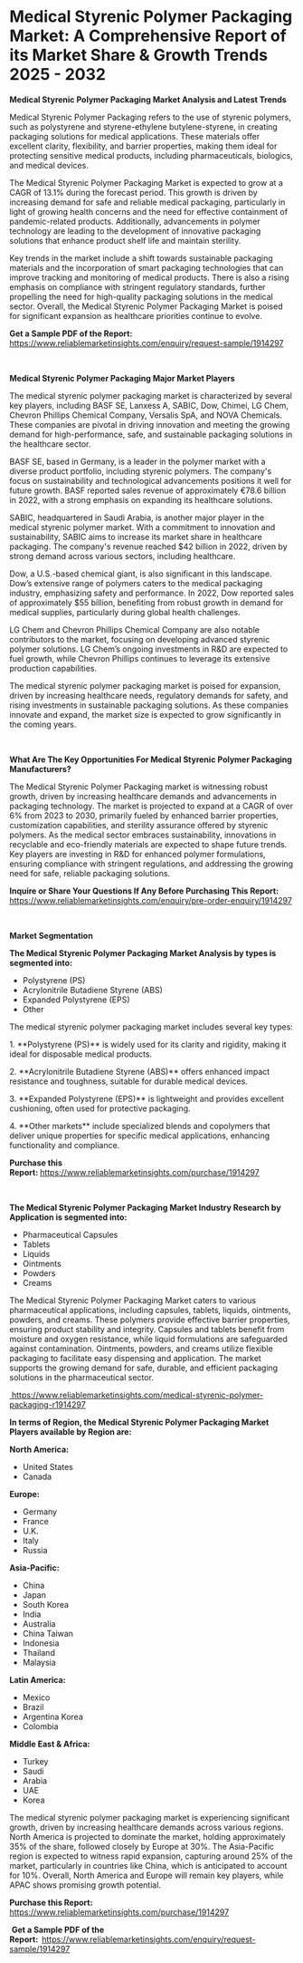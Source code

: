 <p><h1>Medical Styrenic Polymer Packaging Market: A Comprehensive Report of its Market Share & Growth Trends 2025 - 2032</h1></p><p><strong>Medical Styrenic Polymer Packaging Market Analysis and Latest Trends</strong></p>
<p><p>Medical Styrenic Polymer Packaging refers to the use of styrenic polymers, such as polystyrene and styrene-ethylene butylene-styrene, in creating packaging solutions for medical applications. These materials offer excellent clarity, flexibility, and barrier properties, making them ideal for protecting sensitive medical products, including pharmaceuticals, biologics, and medical devices.</p><p>The Medical Styrenic Polymer Packaging Market is expected to grow at a CAGR of 13.1% during the forecast period. This growth is driven by increasing demand for safe and reliable medical packaging, particularly in light of growing health concerns and the need for effective containment of pandemic-related products. Additionally, advancements in polymer technology are leading to the development of innovative packaging solutions that enhance product shelf life and maintain sterility.</p><p>Key trends in the market include a shift towards sustainable packaging materials and the incorporation of smart packaging technologies that can improve tracking and monitoring of medical products. There is also a rising emphasis on compliance with stringent regulatory standards, further propelling the need for high-quality packaging solutions in the medical sector. Overall, the Medical Styrenic Polymer Packaging Market is poised for significant expansion as healthcare priorities continue to evolve.</p></p>
<p><strong>Get a Sample PDF of the Report:&nbsp;</strong> <a href="https://www.reliablemarketinsights.com/enquiry/request-sample/1914297?utm_campaign=3362&utm_medium=2&utm_source=Github&utm_content=ia&utm_term=19042025&utm_id=medical-styrenic-polymer-packaging">https://www.reliablemarketinsights.com/enquiry/request-sample/1914297</a></p>
<p>&nbsp;</p>
<p><strong>Medical Styrenic Polymer Packaging Major Market Players</strong></p>
<p><p>The medical styrenic polymer packaging market is characterized by several key players, including BASF SE, Lanxess A, SABIC, Dow, Chimei, LG Chem, Chevron Phillips Chemical Company, Versalis SpA, and NOVA Chemicals. These companies are pivotal in driving innovation and meeting the growing demand for high-performance, safe, and sustainable packaging solutions in the healthcare sector.</p><p>BASF SE, based in Germany, is a leader in the polymer market with a diverse product portfolio, including styrenic polymers. The company's focus on sustainability and technological advancements positions it well for future growth. BASF reported sales revenue of approximately €78.6 billion in 2022, with a strong emphasis on expanding its healthcare solutions.</p><p>SABIC, headquartered in Saudi Arabia, is another major player in the medical styrenic polymer market. With a commitment to innovation and sustainability, SABIC aims to increase its market share in healthcare packaging. The company's revenue reached $42 billion in 2022, driven by strong demand across various sectors, including healthcare.</p><p>Dow, a U.S.-based chemical giant, is also significant in this landscape. Dow’s extensive range of polymers caters to the medical packaging industry, emphasizing safety and performance. In 2022, Dow reported sales of approximately $55 billion, benefiting from robust growth in demand for medical supplies, particularly during global health challenges.</p><p>LG Chem and Chevron Phillips Chemical Company are also notable contributors to the market, focusing on developing advanced styrenic polymer solutions. LG Chem’s ongoing investments in R&D are expected to fuel growth, while Chevron Phillips continues to leverage its extensive production capabilities.</p><p>The medical styrenic polymer packaging market is poised for expansion, driven by increasing healthcare needs, regulatory demands for safety, and rising investments in sustainable packaging solutions. As these companies innovate and expand, the market size is expected to grow significantly in the coming years.</p></p>
<p>&nbsp;</p>
<p><strong>What Are The Key Opportunities For Medical Styrenic Polymer Packaging Manufacturers?</strong></p>
<p><p>The Medical Styrenic Polymer Packaging market is witnessing robust growth, driven by increasing healthcare demands and advancements in packaging technology. The market is projected to expand at a CAGR of over 6% from 2023 to 2030, primarily fueled by enhanced barrier properties, customization capabilities, and sterility assurance offered by styrenic polymers. As the medical sector embraces sustainability, innovations in recyclable and eco-friendly materials are expected to shape future trends. Key players are investing in R&D for enhanced polymer formulations, ensuring compliance with stringent regulations, and addressing the growing need for safe, reliable packaging solutions.</p></p>
<p><strong>Inquire or Share Your Questions If Any Before Purchasing This Report:</strong> <a href="https://www.reliablemarketinsights.com/enquiry/pre-order-enquiry/1914297?utm_campaign=3362&utm_medium=2&utm_source=Github&utm_content=ia&utm_term=19042025&utm_id=medical-styrenic-polymer-packaging">https://www.reliablemarketinsights.com/enquiry/pre-order-enquiry/1914297</a></p>
<p>&nbsp;</p>
<p><strong>Market Segmentation</strong></p>
<p><strong>The Medical Styrenic Polymer Packaging Market Analysis by types is segmented into:</strong></p>
<p><ul><li>Polystyrene (PS)</li><li>Acrylonitrile Butadiene Styrene (ABS)</li><li>Expanded Polystyrene (EPS)</li><li>Other</li></ul></p>
<p><p>The medical styrenic polymer packaging market includes several key types: </p><p>1. **Polystyrene (PS)** is widely used for its clarity and rigidity, making it ideal for disposable medical products.</p><p>2. **Acrylonitrile Butadiene Styrene (ABS)** offers enhanced impact resistance and toughness, suitable for durable medical devices.</p><p>3. **Expanded Polystyrene (EPS)** is lightweight and provides excellent cushioning, often used for protective packaging.</p><p>4. **Other markets** include specialized blends and copolymers that deliver unique properties for specific medical applications, enhancing functionality and compliance.</p></p>
<p><strong>Purchase this Report:&nbsp;</strong><a href="https://www.reliablemarketinsights.com/purchase/1914297?utm_campaign=3362&utm_medium=2&utm_source=Github&utm_content=ia&utm_term=19042025&utm_id=medical-styrenic-polymer-packaging">https://www.reliablemarketinsights.com/purchase/1914297</a></p>
<p>&nbsp;</p>
<p><strong>The Medical Styrenic Polymer Packaging Market Industry Research by Application is segmented into:</strong></p>
<p><ul><li>Pharmaceutical Capsules</li><li>Tablets</li><li>Liquids</li><li>Ointments</li><li>Powders</li><li>Creams</li></ul></p>
<p><p>The Medical Styrenic Polymer Packaging Market caters to various pharmaceutical applications, including capsules, tablets, liquids, ointments, powders, and creams. These polymers provide effective barrier properties, ensuring product stability and integrity. Capsules and tablets benefit from moisture and oxygen resistance, while liquid formulations are safeguarded against contamination. Ointments, powders, and creams utilize flexible packaging to facilitate easy dispensing and application. The market supports the growing demand for safe, durable, and efficient packaging solutions in the pharmaceutical sector.</p></p>
<p><a href="https://www.reliablemarketinsights.com/medical-styrenic-polymer-packaging-r1914297?utm_campaign=3362&utm_medium=2&utm_source=Github&utm_content=ia&utm_term=19042025&utm_id=medical-styrenic-polymer-packaging">&nbsp;https://www.reliablemarketinsights.com/medical-styrenic-polymer-packaging-r1914297</a></p>
<p><strong>In terms of Region, the Medical Styrenic Polymer Packaging Market Players available by Region are:</strong></p>
<p>
    <p> <strong> North America: </strong>
        <ul>
            <li>United States</li>
            <li>Canada</li>
        </ul>
        </p> 
    <p> <strong> Europe: </strong>
        <ul>
            <li>Germany</li>
            <li>France</li>
            <li>U.K.</li>
            <li>Italy</li>
            <li>Russia</li>
        </ul>
        </p> 
    <p> <strong> Asia-Pacific: </strong>
        <ul>
            <li>China</li>
            <li>Japan</li>
            <li>South Korea</li>
            <li>India</li>
            <li>Australia</li>
            <li>China Taiwan</li>
            <li>Indonesia</li>
            <li>Thailand</li>
            <li>Malaysia</li>
        </ul>
        </p> 
    <p> <strong> Latin America: </strong>
        <ul>
            <li>Mexico</li>
            <li>Brazil</li>
            <li>Argentina Korea</li>
            <li>Colombia</li>
        </ul>
        </p> 
    <p> <strong> Middle East & Africa: </strong>
        <ul>
            <li>Turkey</li>
            <li>Saudi</li>
            <li>Arabia</li>
            <li>UAE</li>
            <li>Korea</li>
        </ul>
    </p>
    </p>
<p><p>The medical styrenic polymer packaging market is experiencing significant growth, driven by increasing healthcare demands across various regions. North America is projected to dominate the market, holding approximately 35% of the share, followed closely by Europe at 30%. The Asia-Pacific region is expected to witness rapid expansion, capturing around 25% of the market, particularly in countries like China, which is anticipated to account for 10%. Overall, North America and Europe will remain key players, while APAC shows promising growth potential.</p></p>
<p><strong>Purchase this Report: </strong><a href="https://www.reliablemarketinsights.com/purchase/1914297?utm_campaign=3362&utm_medium=2&utm_source=Github&utm_content=ia&utm_term=19042025&utm_id=medical-styrenic-polymer-packaging">https://www.reliablemarketinsights.com/purchase/1914297</a></p>
<p>&nbsp;<strong>Get a Sample PDF of the Report:&nbsp;&nbsp;</strong><a href="https://www.reliablemarketinsights.com/enquiry/request-sample/1914297?utm_campaign=3362&utm_medium=2&utm_source=Github&utm_content=ia&utm_term=19042025&utm_id=medical-styrenic-polymer-packaging">https://www.reliablemarketinsights.com/enquiry/request-sample/1914297</a></p>
<p><strong></strong></p>
<p><p></p><p></p><p></p></p>